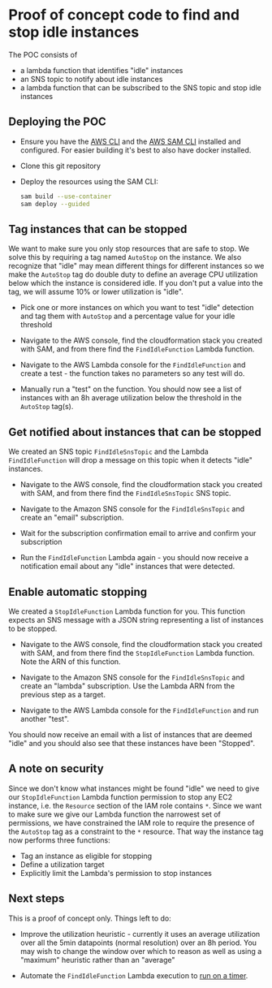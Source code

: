 # Proof of concept code to find and stop idle instances

The POC consists of 

* a lambda function that identifies "idle" instances
* an SNS topic to notify about idle instances
* a lambda function that can be subscribed to the SNS topic and stop idle instances

## Deploying the POC

* Ensure you have the [AWS CLI](https://docs.aws.amazon.com/cli/latest/userguide/getting-started-install.html) and the [AWS SAM CLI](https://docs.aws.amazon.com/serverless-application-model/latest/developerguide/serverless-sam-cli-install.html) installed and configured. For easier building it's best to also have docker installed.

* Clone this git repository

* Deploy the resources using the SAM CLI:

    ```bash
    sam build --use-container
    sam deploy --guided
    ```

## Tag instances that can be stopped

We want to make sure you only stop resources that are safe to stop. We solve this by requiring a tag named `AutoStop` on the instance. We also recognize that "idle" may mean different things for different instances so we make the `AutoStop` tag do double duty to define an average CPU utilization below which the instance is considered idle. If you don't put a value into the tag, we will assume 10% or lower utilization is "idle".

* Pick one or more instances on which you want to test "idle" detection and tag them with `AutoStop` and a percentage value for your idle threshold

* Navigate to the AWS console, find the cloudformation stack you created with SAM, and from there find the `FindIdleFunction` Lambda function.

* Navigate to the AWS Lambda console for the `FindIdleFunction` and create a test - the function takes no parameters so any test will do. 

* Manually run a "test" on the function. You should now see a list of instances with an 8h average utilization below the threshold in the `AutoStop` tag(s).

## Get notified about instances that can be stopped

We created an SNS topic `FindIdleSnsTopic` and the Lambda `FindIdleFunction` will drop a message on this topic when it detects "idle" instances.

* Navigate to the AWS console, find the cloudformation stack you created with SAM, and from there find the `FindIdleSnsTopic` SNS topic.

* Navigate to the Amazon SNS console for the `FindIdleSnsTopic` and create an "email" subscription. 

* Wait for the subscription confirmation email to arrive and confirm your subscription

* Run the `FindIdleFunction` Lambda again - you should now receive a notification email about any "idle" instances that were detected.

## Enable automatic stopping

We created a `StopIdleFunction` Lambda function for you. This function expects an SNS message with a JSON string representing a list of instances to be stopped.

* Navigate to the AWS console, find the cloudformation stack you created with SAM, and from there find the `StopIdleFunction` Lambda function. Note the ARN of this function.

* Navigate to the Amazon SNS console for the `FindIdleSnsTopic` and create an "lambda" subscription. Use the Lambda ARN from the previous step as a target.

* Navigate to the AWS Lambda console for the `FindIdleFunction` and run another "test".  

You should now receive an email with a list of instances that are deemed "idle" and you should also see that these instances have been "Stopped".

## A note on security

Since we don't know what instances might be found "idle" we need to give our `StopIdleFunction` Lambda function permission to stop any EC2 instance, i.e. the `Resource` section of the IAM role contains `*`. Since we want to make sure we give our Lambda function the narrowest set of permissions, we have constrained the IAM role to require the presence of the `AutoStop` tag as a constraint to the `*` resource. That way the instance tag now performs three functions:

* Tag an instance as eligible for stopping
* Define a utilization target
* Explicitly limit the Lambda's permission to stop instances

## Next steps

This is a proof of concept only. Things left to do:

* Improve the utilization heuristic - currently it uses an average utilization over all the 5min datapoints (normal resolution) over an 8h period. You may wish to change the window over which to reason as well as using a "maximum" heuristic rather than an "average"

* Automate the `FindIdleFunction` Lambda execution to [run on a timer](https://docs.aws.amazon.com/eventbridge/latest/userguide/eb-create-rule-schedule.html). 

